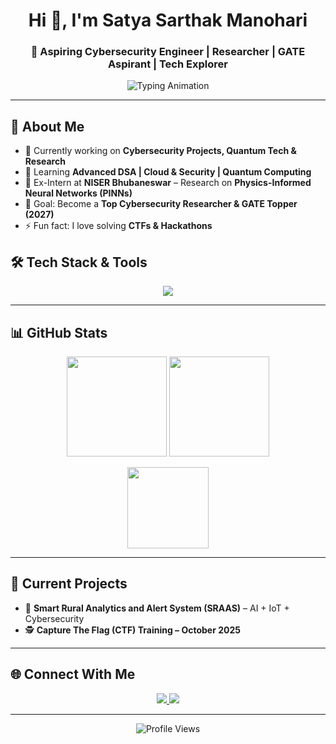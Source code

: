 <h1 align="center">Hi 👋, I'm Satya Sarthak Manohari</h1>
<h3 align="center">🚀 Aspiring Cybersecurity Engineer | Researcher | GATE Aspirant | Tech Explorer</h3>

<p align="center">
  <img src="https://readme-typing-svg.herokuapp.com?font=Fira+Code&pause=1000&color=00F7FF&center=true&vCenter=true&width=600&lines=Passionate+about+Cybersecurity+%26+Research;Exploring+Quantum+Tech+and+AI;Lifelong+Learner+%7C+Problem+Solver" alt="Typing Animation" />
</p>

---

## 🌟 About Me
- 🔭 Currently working on **Cybersecurity Projects, Quantum Tech & Research**
- 🌱 Learning **Advanced DSA | Cloud & Security | Quantum Computing**
- 🧪 Ex-Intern at **NISER Bhubaneswar** – Research on **Physics-Informed Neural Networks (PINNs)**
- 🎯 Goal: Become a **Top Cybersecurity Researcher & GATE Topper (2027)**
- ⚡ Fun fact: I love solving **CTFs & Hackathons**


## 🛠️ Tech Stack & Tools
<p align="center">
  <img src="https://skillicons.dev/icons?i=python,c,cpp,java,linux,git,github,mysql" />
</p>

---

## 📊 GitHub Stats
<p align="center">
  <img src="https://github-readme-stats.vercel.app/api?username=SatyaSarthakManohari&show_icons=true&theme=radical" height="160px"/>
  <img src="https://github-readme-streak-stats.https://github.com/Satya37x1112/?user=SatyaSarthakManohari&theme=radical" height="160px"/>
</p>

<p align="center">
  <img src="https://github-readme-stats.vercel.app/api/top-langs/?username=SatyaSarthakManohari&layout=compact&theme=radical" height="130px"/>
</p>

---

## 🚀 Current Projects
- 🌾 **Smart Rural Analytics and Alert System (SRAAS)** – AI + IoT + Cybersecurity  
- 🕵️ **Capture The Flag (CTF) Training – October 2025**

---

## 🌐 Connect With Me
<p align="center">
  <a href="www.linkedin.com/in/satya-sarthak-manohari-b2a609297" target="_blank">
    <img src="https://img.shields.io/badge/LinkedIn-blue?logo=linkedin&logoColor=white" />
  </a>
  <a href="mailto:manoharisatyasarthak@gmail.com">
    <img src="https://img.shields.io/badge/Email-red?logo=gmail&logoColor=white" />
  </a>

</p>

---

<p align="center">
  <img src="https://komarev.com/ghpvc/?username=SatyaSarthakManohari&label=Profile%20views&color=brightgreen&style=flat" alt="Profile Views" />
</p>
